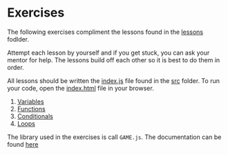 # Exercises

The following exercises compliment the lessons found in the [lessons](../Lessons/) fodlder.

Attempt each lesson by yourself and if you get stuck, you can ask your mentor for help. The lessons build off each other so it is best to do them in order.

All lessons should be written the [index.js](../src/index.js) file found in the [src](../src/) folder. To run your code, open the [index.html](../src/index.html) file in your browser.

1. [Variables](1.%20Variables.md)
2. [Functions](2.%20Functions.md)
3. [Conditionals](3.%20Conditionals.md)
4. [Loops](4.%20Loops.md)

The library used in the exercises is call `GAME.js`. The documentation can be found [here](../lib/documentation.md)